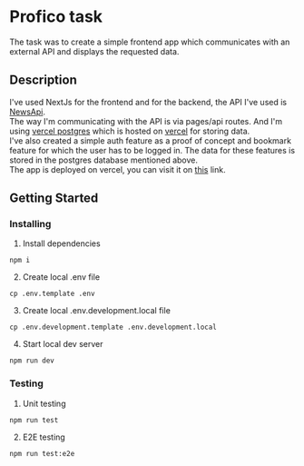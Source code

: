 # Profico task

The task was to create a simple frontend app which communicates with an external API and displays the requested data.

## Description

I've used NextJs for the frontend and for the backend, the API I've used is [NewsApi](https://newsapi.org/).\
The way I'm communicating with the API is via pages/api routes. And I'm using [vercel postgres](https://vercel.com/docs/storage/vercel-postgres) which is hosted on [vercel](https://vercel.com/) for storing data.\
I've also created a simple auth feature as a proof of concept and bookmark feature for which the user has to be logged in. The data for these features is stored in the postgres database mentioned above.\
The app is deployed on vercel, you can visit it on [this](https://profico-task-pages.vercel.app/) link.

## Getting Started

### Installing

1. Install dependencies

`npm i`

2. Create local .env file

`cp .env.template .env`

3. Create local .env.development.local file

`cp .env.development.template .env.development.local`

4. Start local dev server

`npm run dev`

### Testing

1. Unit testing

`npm run test`

2. E2E testing

`npm run test:e2e`
